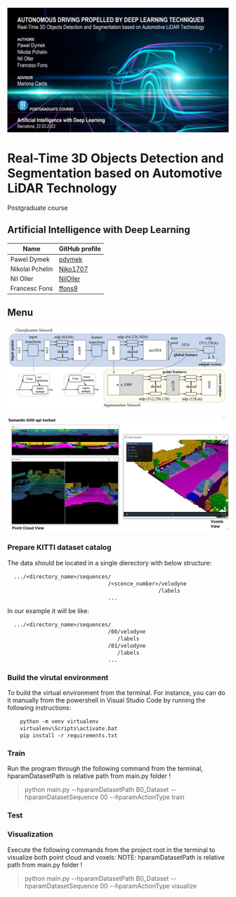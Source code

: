 


![title_page_graphic](/F1_Documentation/docs/imgs/title_page.JPG)

# Real-Time 3D Objects Detection and Segmentation based on Automotive LiDAR Technology

Postgraduate course

## Artificial Intelligence with Deep Learning



| Name          | GitHub profile |
| ---           | --- |
|Pawel Dymek    | [pdymek](https://github.com/pdymek)|
|Nikolai Pchelin| [Niko1707](https://github.com/Niko1707) |
|Nil Oller      | [NilOller](https://github.com/NilOller)|
|Francesc Fons  | [ffons9](https://github.com/ffons9)|

## Menu


![point_net_architecture_graphic](/F1_Documentation/docs/imgs/point_net_architecture.JPG)


![point_cloud_visualization_graphic](/F1_Documentation/docs/imgs/visualization.JPG)

### Prepare KITTI dataset catalog

The data should be located in a single dierectory with below structure:
```
  .../<directory_name>/sequences/
                                /<scence_number>/velodyne
                                                /labels
                                ...
```

In our example it will be like:
```
  .../<directory_name>/sequences/
                                /00/velodyne
                                   /labels
                                /01/velodyne
                                   /labels
                                ...
```


### Build the virutal environment

To build the virtual environment from the terminal. For instance, you can do it manually from the powershell in Visual Studio Code by running the following instructions:

```
    python -m venv virtualenv
    virtualenv\Scripts\activate.bat
    pip install -r requirements.txt
```

### Train
Run the program through the following command from the terminal, hparamDatasetPath is relative path from main.py folder !

> python main.py --hparamDatasetPath B0_Dataset --hparamDatasetSequence 00 --hparamActionType train


### Test

### Visualization

Execute the following commands from the project root in the terminal to visualize both point cloud and voxels:
NOTE: hparamDatasetPath is relative path from main.py folder !

> python main.py --hparamDatasetPath B0_Dataset --hparamDatasetSequence 00 --hparamActionType visualize
